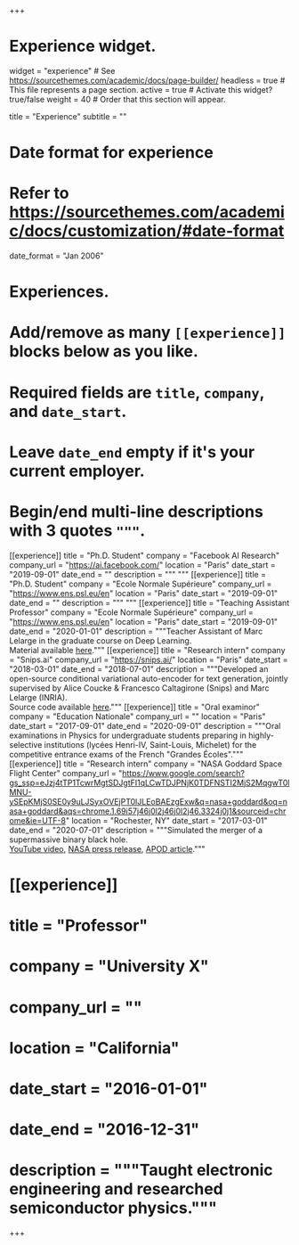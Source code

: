 +++
# Experience widget.
widget = "experience"  # See https://sourcethemes.com/academic/docs/page-builder/
headless = true  # This file represents a page section.
active = true  # Activate this widget? true/false
weight = 40  # Order that this section will appear.

title = "Experience"
subtitle = ""

# Date format for experience
#   Refer to https://sourcethemes.com/academic/docs/customization/#date-format
date_format = "Jan 2006"

# Experiences.
#   Add/remove as many `[[experience]]` blocks below as you like.
#   Required fields are `title`, `company`, and `date_start`.
#   Leave `date_end` empty if it's your current employer.
#   Begin/end multi-line descriptions with 3 quotes `"""`.
[[experience]]
  title = "Ph.D. Student"
  company = "Facebook AI Research"
  company_url = "https://ai.facebook.com/"
  location = "Paris"
  date_start = "2019-09-01"
  date_end = ""
  description = """  """
[[experience]]
  title = "Ph.D. Student"
  company = "Ecole Normale Supérieure"
  company_url = "https://www.ens.psl.eu/en"
  location = "Paris"
  date_start = "2019-09-01"
  date_end = ""
  description = """  """
[[experience]]
  title = "Teaching Assistant Professor"
  company = "Ecole Normale Supérieure"
  company_url = "https://www.ens.psl.eu/en"
  location = "Paris"
  date_start = "2019-09-01"
  date_end = "2020-01-01"
  description = """Teacher Assistant of Marc Lelarge in the graduate course on Deep Learning.<br>
  Material available [here](https://mlelarge.github.io/dataflowr-web/)."""
[[experience]]
  title = "Research intern"
  company = "Snips.ai"
  company_url = "https://snips.ai/"
  location = "Paris"
  date_start = "2018-03-01"
  date_end = "2018-07-01"
  description = """Developed an open-source conditional variational auto-encoder for text generation, jointly supervised by Alice Coucke & Francesco Caltagirone (Snips) and Marc Lelarge (INRIA).<br>
  Source code available [here](https://github.com/snipsco/automatic-data-generation)."""
[[experience]]
  title = "Oral examinor"
  company = "Education Nationale"
  company_url = ""
  location = "Paris"
  date_start = "2017-09-01"
  date_end = "2020-09-01"
  description = """Oral examinations in Physics for undergraduate students preparing in highly-selective institutions (lycées Henri-IV, Saint-Louis, Michelet) for the competitive entrance exams of the French "Grandes Écoles"."""
[[experience]]
  title = "Research intern"
  company = "NASA Goddard Space Flight Center"
  company_url = "https://www.google.com/search?gs_ssp=eJzj4tTP1TcwrMgtSDJgtFI1qLCwTDJPNjK0TDFNSTI2MjS2MqgwT0lMNU-ySEpKMjS0SE0y9uLJSyxOVEjPT0lJLEoBAEzgExw&q=nasa+goddard&oq=nasa+goddard&aqs=chrome.1.69i57j46j0l2j46j0l2j46.3324j0j1&sourceid=chrome&ie=UTF-8"
  location = "Rochester, NY"
  date_start = "2017-03-01"
  date_end = "2020-07-01"
  description = """Simulated the merger of a supermassive binary black hole.<br>[YouTube video](https://www.youtube.com/watch?v=i2u-7LMhwvE&t=20s), [NASA press release](https://www.nasa.gov/feature/goddard/2018/new-simulation-sheds-light-on-spiraling-supermassive-black-holes), [APOD article](https://apod.nasa.gov/apod/ap181203.html)."""
# [[experience]]
#   title = "Professor"
#   company = "University X"
#   company_url = ""
#   location = "California"
#   date_start = "2016-01-01"
#   date_end = "2016-12-31"
#   description = """Taught electronic engineering and researched semiconductor physics."""

+++
